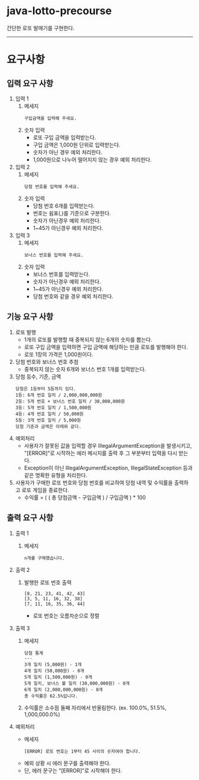 # java-lotto-precourse

간단한 로또 발매기를 구현한다.

***

# 요구사항

## 입력 요구 사항

1. 입력 1
    1. 메세지
        ```
        구입금액을 입력해 주세요.
        ```
    1. 숫자 입력
        - 로또 구입 금액을 입력받는다.
        - 구입 금액은 1,000원 단위로 입력받는다.
        - 숫자가 아닌 경우 예외 처리한다.
        - 1,000원으로 나누어 떨어지지 않는 경우 예외 처리한다.
1. 입력 2
    1. 메세지
        ```
        당첨 번호를 입력해 주세요.
        ```
    1. 숫자 입력
        - 당첨 번호 6개를 입력받는다.
        - 번호는 쉼표(,)를 기준으로 구분한다.
        - 숫자가 아닌경우 예외 처리한다.
        - 1~45가 아닌경우 예외 처리한다.
1. 입력 3
    1. 메세지
        ```
        보너스 번호를 입력해 주세요.
        ```
    1. 숫자 입력
        - 보너스 번호를 입력받는다.
        - 숫자가 아닌경우 예외 처리한다.
        - 1~45가 아닌경우 예외 처리한다.
        - 당첨 번호와 같을 경우 예외 처리한다.

## 기능 요구 사항
1. 로또 발행
    - 1개의 로또를 발행할 때 중복되지 않는 6개의 숫자를 뽑는다.
    - 로또 구입 금액을 입력하면 구입 금액에 해당하는 만큼 로또를 발행해야 한다.
    - 로또 1장의 가격은 1,000원이다.
1. 당첨 번호와 보너스 번호 추첨
    - 중복되지 않는 숫자 6개와 보너스 번호 1개를 입력받는다.
1. 당첨 등수, 기준, 금액
    ```
    당첨은 1등부터 5등까지 있다.
    1등: 6개 번호 일치 / 2,000,000,000원
    2등: 5개 번호 + 보너스 번호 일치 / 30,000,000원
    3등: 5개 번호 일치 / 1,500,000원
    4등: 4개 번호 일치 / 50,000원
    5등: 3개 번호 일치 / 5,000원
    당첨 기준과 금액은 아래와 같다.
    ```
1. 예외처리
    - 사용자가 잘못된 값을 입력할 경우 IllegalArgumentException을 발생시키고, "[ERROR]"로 시작하는 에러 메시지를 출력 후 그 부분부터 입력을 다시 받는다.
    - Exception이 아닌 IllegalArgumentException, IllegalStateException 등과 같은 명확한 유형을 처리한다.
1. 사용자가 구매한 로또 번호와 당첨 번호를 비교하여 당첨 내역 및 수익률을 출력하고 로또 게임을 종료한다.
    - 수익률 = ( ( 총 당첨금액 - 구입금액 ) / 구입금액 ) * 100

## 출력 요구 사항

1. 출력 1
    1. 메세지
        ```
        n개를 구매했습니다.
        ```
1. 출력 2
    1. 발행한 로또 번호 출력
        ```
        [8, 21, 23, 41, 42, 43]
        [3, 5, 11, 16, 32, 38]
        [7, 11, 16, 35, 36, 44]
        ```
        - 로또 번호는 오름차순으로 정렬
1. 출력 3
    1. 메세지
        ```
        당첨 통계
        ---
        3개 일치 (5,000원) - 1개
        4개 일치 (50,000원) - 0개
        5개 일치 (1,500,000원) - 0개
        5개 일치, 보너스 볼 일치 (30,000,000원) - 0개
        6개 일치 (2,000,000,000원) - 0개
        총 수익률은 62.5%입니다.
        ```
    1. 수익률은 소수점 둘째 자리에서 반올림한다. (ex. 100.0%, 51.5%, 1,000,000.0%)

1. 예외처리
    - 메세지
        ```
        [ERROR] 로또 번호는 1부터 45 사이의 숫자여야 합니다.
        ```
    - 예외 상황 시 에러 문구를 출력해야 한다.
    - 단, 에러 문구는 "[ERROR]"로 시작해야 한다.

